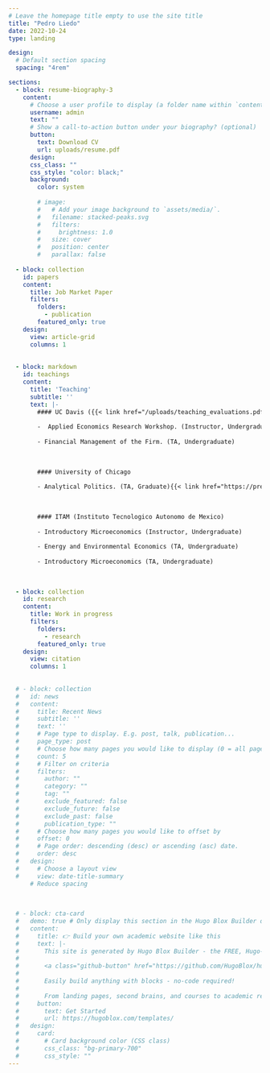```yaml
---
# Leave the homepage title empty to use the site title
title: "Pedro Liedo"
date: 2022-10-24
type: landing

design:
  # Default section spacing
  spacing: "4rem"

sections:
  - block: resume-biography-3
    content:
      # Choose a user profile to display (a folder name within `content/authors/`)
      username: admin
      text: ""
      # Show a call-to-action button under your biography? (optional)
      button:
        text: Download CV
        url: uploads/resume.pdf
      design:
      css_class: "" 
      css_style: "color: black;"
      background:
        color: system
        
        # image:
        #   # Add your image background to `assets/media/`.
        #   filename: stacked-peaks.svg
        #   filters:
        #     brightness: 1.0
        #   size: cover
        #   position: center
        #   parallax: false
        
  - block: collection
    id: papers
    content:
      title: Job Market Paper
      filters:
        folders:
          - publication
        featured_only: true
    design:
      view: article-grid
      columns: 1
      
 
  - block: markdown
    id: teachings
    content:
      title: 'Teaching'
      subtitle: ''
      text: |-
        #### UC Davis ({{< link href="/uploads/teaching_evaluations.pdf" text="Evaluations" >}})
        
        -  Applied Economics Research Workshop. (Instructor, Undergraduate) {{< link href="/uploads/Syllabus_198.pdf" text="Syllabus" >}})
             
        - Financial Management of the Firm. (TA, Undergraduate)
        
        
        
        #### University of Chicago
        
        - Analytical Politics. (TA, Graduate){{< link href="https://press.princeton.edu/books/hardcover/9780691168739/political-economy-for-public-policy?srsltid=AfmBOooWieNJNo6hVIT0MMKpf_Rek6QmmyeCJbCChMmHPKy7lZJriWri" text="Book" >}} 
        
        
        
        #### ITAM (Instituto Tecnologico Autonomo de Mexico)
        
        - Introductory Microeconomics (Instructor, Undergraduate)
        
        - Energy and Environmental Economics (TA, Undergraduate)
        
        - Introductory Microeconomics (TA, Undergraduate)
        
        
        
  - block: collection
    id: research
    content:
      title: Work in progress
      filters:
        folders:
          - research
        featured_only: true
    design:
      view: citation
      columns: 1
 
 
  # - block: collection
  #   id: news
  #   content:
  #     title: Recent News
  #     subtitle: ''
  #     text: ''
  #     # Page type to display. E.g. post, talk, publication...
  #     page_type: post
  #     # Choose how many pages you would like to display (0 = all pages)
  #     count: 5
  #     # Filter on criteria
  #     filters:
  #       author: ""
  #       category: ""
  #       tag: ""
  #       exclude_featured: false
  #       exclude_future: false
  #       exclude_past: false
  #       publication_type: ""
  #     # Choose how many pages you would like to offset by
  #     offset: 0
  #     # Page order: descending (desc) or ascending (asc) date.
  #     order: desc
  #   design:
  #     # Choose a layout view
  #     view: date-title-summary
      # Reduce spacing
      
  
  
  # - block: cta-card
  #   demo: true # Only display this section in the Hugo Blox Builder demo site
  #   content:
  #     title: 👉 Build your own academic website like this
  #     text: |-
  #       This site is generated by Hugo Blox Builder - the FREE, Hugo-based open source website builder trusted by 250,000+ academics like you.
  # 
  #       <a class="github-button" href="https://github.com/HugoBlox/hugo-blox-builder" data-color-scheme="no-preference: light; light: light; dark: dark;" data-icon="octicon-star" data-size="large" data-show-count="true" aria-label="Star HugoBlox/hugo-blox-builder on GitHub">Star</a>
  # 
  #       Easily build anything with blocks - no-code required!
  #       
  #       From landing pages, second brains, and courses to academic resumés, conferences, and tech blogs.
  #     button:
  #       text: Get Started
  #       url: https://hugoblox.com/templates/
  #   design:
  #     card:
  #       # Card background color (CSS class)
  #       css_class: "bg-primary-700"
  #       css_style: ""
---
```

